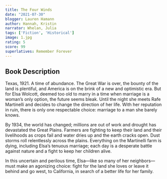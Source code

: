 ```yaml
---
title: The Four Winds
date: "2021-07-30"
blogger: Lauren Hamann
author: Hannah, Kristin
narrator: Whelan, Julia
tags: ['Fiction', 'Historical']
image: 1.jpg
rating: 5
score: 99
superlatives: Remember Forever
---
```




## Book Description

Texas, 1921. A time of abundance. The Great War is over, the bounty of the land is plentiful, and America is on the brink of a new and optimistic era. But for Elsa Wolcott, deemed too old to marry in a time when marriage is a woman’s only option, the future seems bleak. Until the night she meets Rafe Martinelli and decides to change the direction of her life. With her reputation in ruin, there is only one respectable choice: marriage to a man she barely knows.

By 1934, the world has changed; millions are out of work and drought has devastated the Great Plains. Farmers are fighting to keep their land and their livelihoods as crops fail and water dries up and the earth cracks open. Dust storms roll relentlessly across the plains. Everything on the Martinelli farm is dying, including Elsa’s tenuous marriage; each day is a desperate battle against nature and a fight to keep her children alive.

In this uncertain and perilous time, Elsa—like so many of her neighbors—must make an agonizing choice: fight for the land she loves or leave it behind and go west, to California, in search of a better life for her family.